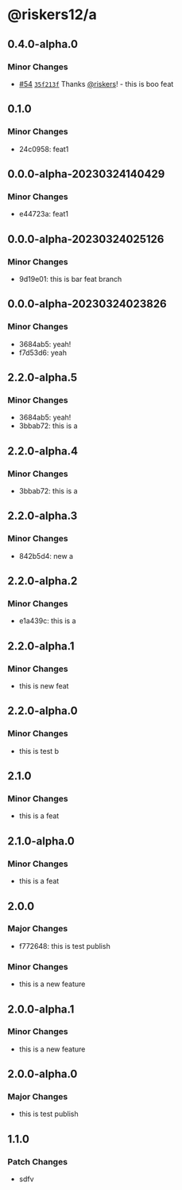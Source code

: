 # @riskers12/a

## 0.4.0-alpha.0

### Minor Changes

- [#54](https://github.com/riskers/fe-bootstrap-template/pull/54) [`35f213f`](https://github.com/riskers/fe-bootstrap-template/commit/35f213f20d0c4976f562877f1e643c4e40823f2e) Thanks [@riskers](https://github.com/riskers)! - this is boo feat

## 0.1.0

### Minor Changes

- 24c0958: feat1

## 0.0.0-alpha-20230324140429

### Minor Changes

- e44723a: feat1

## 0.0.0-alpha-20230324025126

### Minor Changes

- 9d19e01: this is bar feat branch

## 0.0.0-alpha-20230324023826

### Minor Changes

- 3684ab5: yeah!
- f7d53d6: yeah

## 2.2.0-alpha.5

### Minor Changes

- 3684ab5: yeah!
- 3bbab72: this is a

## 2.2.0-alpha.4

### Minor Changes

- 3bbab72: this is a

## 2.2.0-alpha.3

### Minor Changes

- 842b5d4: new a

## 2.2.0-alpha.2

### Minor Changes

- e1a439c: this is a

## 2.2.0-alpha.1

### Minor Changes

- this is new feat

## 2.2.0-alpha.0

### Minor Changes

- this is test b

## 2.1.0

### Minor Changes

- this is a feat

## 2.1.0-alpha.0

### Minor Changes

- this is a feat

## 2.0.0

### Major Changes

- f772648: this is test publish

### Minor Changes

- this is a new feature

## 2.0.0-alpha.1

### Minor Changes

- this is a new feature

## 2.0.0-alpha.0

### Major Changes

- this is test publish

## 1.1.0

### Patch Changes

- sdfv
